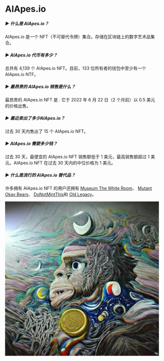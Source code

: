 # AIApes.io

##### ▶ 什么是 AIApes.io？

AIApes.io 是一个 NFT（不可替代令牌）集合。存储在区块链上的数字艺术品集合。

##### ▶ AIApes.io 代币有多少？

总共有 4,139 个 AIApes.io NFT。目前，133 位所有者的钱包中至少有一个 AIApes.io NTF。

##### ▶ 最昂贵的 AIApes.io 销售是什么？

最昂贵的 AIApes.io NFT 是 . 它于 2022 年 6 月 22 日（2 个月前）以 0.5 美元的价格出售。

##### ▶ 最近卖出了多少AIApes.io？

过去 30 天内售出了 15 个 AIApes.io NFT。

##### ▶ AIApes.io 需要多少钱？

过去 30 天，最便宜的 AIApes.io NFT 销售额低于 1 美元，最高销售额超过 1 美元。AIApes.io NFT 在过去 30 天内的中位价格为 1 美元。

##### ▶ 什么是流行的 AIApes.io 替代品？

许多拥有 AIApes.io NFT 的用户还拥有 [Museum The White Room](https://www.nft-stats.com/collection/museum-the-white-room)、 [Mutant Okay Bears](https://www.nft-stats.com/collection/mutantokaybearsnft)、 [DoNotMintThis](https://www.nft-stats.com/collection/donotmintthis)和 [Old Legacy](https://www.nft-stats.com/collection/old-legacy)。

![1641927404434-784902062](1641927404434-784902062.jpg)
